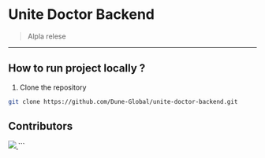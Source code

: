 # Unite Doctor Backend

> Alpla relese

---

## How to run project locally ?

1. Clone the repository

```bash
git clone https://github.com/Dune-Global/unite-doctor-backend.git
```


## Contributors

<a href="https://github.com/Dune-Global/unite-doctor-backend/graphs/contributors">
  <img src="https://contrib.rocks/image?repo=Dune-Global/unite-doctor-backend" />
</a>
```
